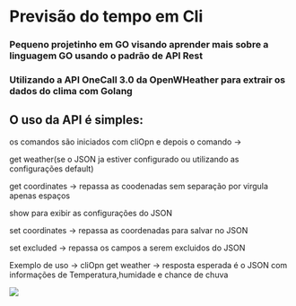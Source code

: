 # Previsão do tempo em Cli 


### Pequeno projetinho em GO visando aprender mais sobre a linguagem GO usando o padrão de API Rest 

### Utilizando a API OneCall 3.0 da OpenWHeather para extrair os dados do clima com Golang
## O uso da API é simples:

os comandos são iniciados com cliOpn e depois o comando ->

get weather(se o JSON ja estiver configurado ou utilizando as configurações default)

get coordinates -> repassa as coodenadas sem separação por virgula apenas espaços

show para exibir as configurações do JSON 

set coordinates -> repassa as coordenadas para salvar no JSON

set excluded -> repassa os campos a serem excluidos do JSON

Exemplo de uso -> cliOpn get weather -> resposta esperada é o JSON com informações de Temperatura,humidade e chance de chuva

<html>
  <div> 
   <img src="https://github.com/egonelbre/gophers/blob/master/vector/fairy-tale/witch-learning.svg">
  </div>
 
</html>
